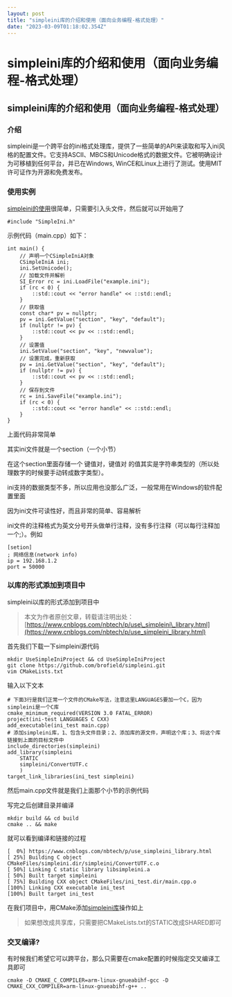 ```yaml
---
layout: post
title: "simpleini库的介绍和使用（面向业务编程-格式处理）"
date: "2023-03-09T01:18:02.354Z"
---
```

simpleini库的介绍和使用（面向业务编程-格式处理）
=============================

simpleini库的介绍和使用（面向业务编程-格式处理）
-----------------------------

### 介绍

simpleini是一个跨平台的ini格式处理库，提供了一些简单的API来读取和写入ini风格的配置文件。它支持ASCII、MBCS和Unicode格式的数据文件。它被明确设计为可移植到任何平台，并已在Windows, WinCE和Linux上进行了测试。使用MIT许可证作为开源和免费发布。

### 使用实例

[simpleini的使用](https://www.cnblogs.com/nbtech/p/use_simpleini_library.html)很简单，只需要引入头文件，然后就可以开始用了

    #include "SimpleIni.h"
    

示例代码（main.cpp）如下：

    int main() {
        // 声明一个CSimpleIniA对象
        CSimpleIniA ini;
        ini.SetUnicode();
        // 加载文件并解析
        SI_Error rc = ini.LoadFile("example.ini");
        if (rc < 0) {
            ::std::cout << "error handle" << ::std::endl;
        }
        // 获取值
        const char* pv = nullptr;
        pv = ini.GetValue("section", "key", "default");
        if (nullptr != pv) {
            ::std::cout << pv << ::std::endl;
        }
        // 设置值
        ini.SetValue("section", "key", "newvalue");
        // 设置完成，重新获取
        pv = ini.GetValue("section", "key", "default");
        if (nullptr != pv) {
            ::std::cout << pv << ::std::endl;
        }
        // 保存到文件
        rc = ini.SaveFile("example.ini");
        if (rc < 0) {
            ::std::cout << "error handle" << ::std::endl;
        }
    }
    

上面代码非常简单

其实ini文件就是一个section（一个小节）

在这个section里面存储一个 键值对，键值对 的值其实是字符串类型的（所以处理数字的时候要手动转成数字类型）。

ini支持的数据类型不多，所以应用也没那么广泛，一般常用在Windows的软件配置里面

因为ini文件可读性好，而且非常的简单、容易解析

ini文件的注释格式为英文分号开头做单行注释，没有多行注释（可以每行注释加一个;）。例如

    [setion]
    ; 网络信息(network info)
    ip = 192.168.1.2
    port = 50000
    

### 以库的形式添加到项目中

simpleini以库的形式添加到项目中

> 本文为作者原创文章，转载请注明出处：[https://www.cnblogs.com/nbtech/p/use\_simpleini\_library.html](https://www.cnblogs.com/nbtech/p/use_simpleini_library.html)

首先我们下载一下simpleini源代码

    mkdir UseSimpleIniProject && cd UseSimpleIniProject
    git clone https://github.com/brofield/simpleini.git
    vim CMakeLists.txt
    

输入以下文本

    # 下面3行是我们正常一个文件的CMake写法，注意这里LANGUAGES要加一个C，因为simpleini是一个C库
    cmake_minimum_required(VERSION 3.0 FATAL_ERROR)
    project(ini-test LANGUAGES C CXX)
    add_executable(ini_test main.cpp)
    # 添加simpleini库，1、包含头文件目录；2、添加库的源文件，声明这个库；3、将这个库链接到上面的目标文件中
    include_directories(simpleini)
    add_library(simpleini
        STATIC
        simpleini/ConvertUTF.c
        )
    target_link_libraries(ini_test simpleini)
    

然后main.cpp文件就是我们上面那个小节的示例代码

写完之后创建目录并编译

    mkdir build && cd build
    cmake .. && make
    

就可以看到编译和链接的过程

    [  0%] https://www.cnblogs.com/nbtech/p/use_simpleini_library.html
    [ 25%] Building C object CMakeFiles/simpleini.dir/simpleini/ConvertUTF.c.o
    [ 50%] Linking C static library libsimpleini.a
    [ 50%] Built target simpleini
    [ 75%] Building CXX object CMakeFiles/ini_test.dir/main.cpp.o
    [100%] Linking CXX executable ini_test
    [100%] Built target ini_test
    

在我们项目中，用CMake添加[simpleini库](https://www.cnblogs.com/nbtech/p/use_simpleini_library.html)操作如上

> 如果想改成共享库，只需要把CMakeLists.txt的STATIC改成SHARED即可

### 交叉编译?

有时候我们希望它可以跨平台，那么只需要在cmake配置的时候指定交叉编译工具即可

    cmake -D CMAKE_C_COMPILER=arm-linux-gnueabihf-gcc -D CMAKE_CXX_COMPILER=arm-linux-gnueabihf-g++ ..
